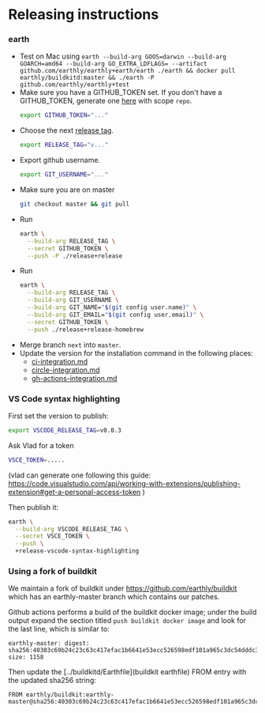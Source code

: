 # Releasing instructions

### earth
* Test on Mac using `earth --build-arg GOOS=darwin --build-arg GOARCH=amd64 --build-arg GO_EXTRA_LDFLAGS= --artifact github.com/earthly/earthly+earth/earth ./earth && docker pull earthly/buildkitd:master && ./earth -P github.com/earthly/earthly+test`
* Make sure you have a GITHUB_TOKEN set. If you don't have a GITHUB_TOKEN, generate one [here](https://github.com/settings/tokens) with scope `repo`.
  ```bash
  export GITHUB_TOKEN="..."
  ```
* Choose the next [release tag](https://github.com/earthly/earthly/releases).
  ```bash
  export RELEASE_TAG="v..."
  ```
* Export github username.
  ```bash
  export GIT_USERNAME="..."
  ```
* Make sure you are on master
  ```bash
  git checkout master && git pull
  ```
* Run
  ```bash
  earth \
    --build-arg RELEASE_TAG \
    --secret GITHUB_TOKEN \
    --push -P ./release+release
  ```
* Run
  ```bash
  earth \
    --build-arg RELEASE_TAG \
    --build-arg GIT_USERNAME \
    --build-arg GIT_NAME="$(git config user.name)" \
    --build-arg GIT_EMAIL="$(git config user.email)" \
    --secret GITHUB_TOKEN \
    --push ./release+release-homebrew
  ```
* Merge branch `next` into `master`.
* Update the version for the installation command in the following places:
  * [ci-integration.md](../docs/guides/ci-integration.md)
  * [circle-integration.md](../docs/examples/circle-integration.md)
  * [gh-actions-integration.md](../docs/examples/gh-actions-integration.md)

### VS Code syntax highlighting

First set the version to publish:

```bash
export VSCODE_RELEASE_TAG=v0.0.3
```

Ask Vlad for a token

```bash
VSCE_TOKEN=.....
```
(vlad can generate one following this guide: https://code.visualstudio.com/api/working-with-extensions/publishing-extension#get-a-personal-access-token )

Then publish it:
```bash
earth \
  --build-arg VSCODE_RELEASE_TAG \
  --secret VSCE_TOKEN \
  --push \
  +release-vscode-syntax-highlighting
```

### Using a fork of buildkit

We maintain a fork of buildkit under https://github.com/earthly/buildkit which has an earthly-master branch which contains our patches.

Github actions performs a build of the buildkit docker image; under the build output expand the section titled `push buildkit docker image`
and look for the last line, which is similar to:

```
earthly-master: digest: sha256:40303c69b24c23c63c417efac1b6641e53ecc526598edf101a965c3dc54dddc3 size: 1158
```

Then update the [../buildkitd/Earthfile](buildkit earthfile) FROM entry with the updated sha256 string:

```
FROM earthly/buildkit:earthly-master@sha256:40303c69b24c23c63c417efac1b6641e53ecc526598edf101a965c3dc54dddc3
```
